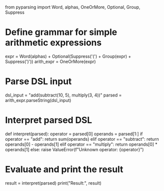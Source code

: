 from pyparsing import Word, alphas, OneOrMore, Optional, Group, Suppress

# Define grammar for simple arithmetic expressions
expr = Word(alphas) + Optional(Suppress('(') + Group(expr) + Suppress(')'))
arith_expr = OneOrMore(expr)

# Parse DSL input
dsl_input = "add(subtract(10, 5), multiply(3, 4))"
parsed = arith_expr.parseString(dsl_input)

# Interpret parsed DSL
def interpret(parsed):
    operator = parsed[0]
    operands = parsed[1:]
    if operator == "add":
        return sum(operands)
    elif operator == "subtract":
        return operands[0] - operands[1]
    elif operator == "multiply":
        return operands[0] * operands[1]
    else:
        raise ValueError(f"Unknown operator: {operator}")

# Evaluate and print the result
result = interpret(parsed)
print("Result:", result)
